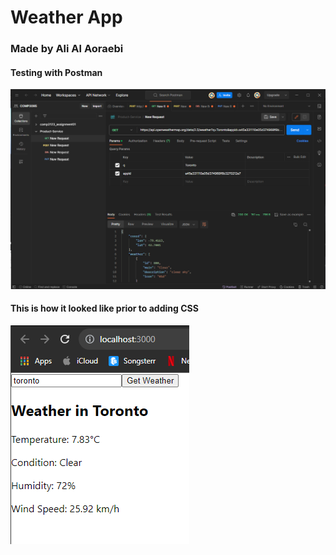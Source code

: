 
# Weather App

### Made by Ali Al Aoraebi

#### Testing with Postman
![Image description](./postman.png)

#### This is how it looked like prior to adding CSS
![Image description](./pre-css.png)